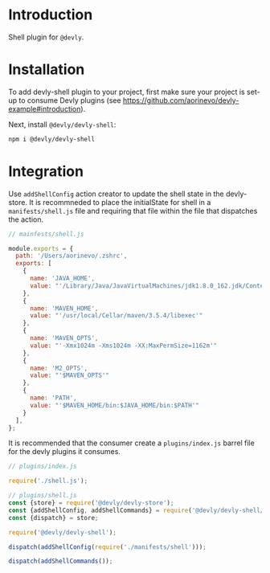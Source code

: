 # Introduction

Shell plugin for `@devly`.

# Installation

To add devly-shell plugin to your project, first make sure your project is set-up to consume Devly plugins (see https://github.com/aorinevo/devly-example#introduction).


Next, install `@devly/devly-shell`:

```bash
npm i @devly/devly-shell
```

# Integration

Use `addShellConfig` action creator to update the shell state in the devly-store.  It is recommneded to place the initialState for shell in a `manifests/shell.js` file and requiring that file within the file that dispatches the action.

```js
// mainfests/shell.js

module.exports = {
  path: '/Users/aorinevo/.zshrc',
  exports: [
    {
      name: 'JAVA_HOME',
      value: "'/Library/Java/JavaVirtualMachines/jdk1.8.0_162.jdk/Contents/Home'"
    },
    {
      name: 'MAVEN_HOME',
      value: "'/usr/local/Cellar/maven/3.5.4/libexec'"
    },
    {
      name: 'MAVEN_OPTS',
      value: "'-Xmx1024m -Xms1024m -XX:MaxPermSize=1162m'"
    },
    {
      name: 'M2_OPTS',
      value: "'$MAVEN_OPTS'"
    },
    {
      name: 'PATH',
      value: "'$MAVEN_HOME/bin:$JAVA_HOME/bin:$PATH'"
    }
  ],
};
```

It is recommended that the consumer create a `plugins/index.js` barrel file for the devly plugins it consumes.

```js
// plugins/index.js

require('./shell.js');

// plugins/shell.js
const {store} = require('@devly/devly-store');
const {addShellConfig, addShellCommands} = require('@devly/devly-shell/actions');
const {dispatch} = store;

require('@devly/devly-shell');

dispatch(addShellConfig(require('./manifests/shell')));

dispatch(addShellCommands());
```
